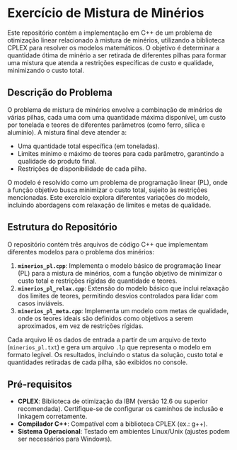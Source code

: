 # Exercício de Mistura de Minérios

Este repositório contém a implementação em C++ de um problema de otimização linear relacionado à mistura de minérios, utilizando a biblioteca CPLEX para resolver os modelos matemáticos. O objetivo é determinar a quantidade ótima de minério a ser retirada de diferentes pilhas para formar uma mistura que atenda a restrições específicas de custo e qualidade, minimizando o custo total.

## Descrição do Problema

O problema de mistura de minérios envolve a combinação de minérios de várias pilhas, cada uma com uma quantidade máxima disponível, um custo por tonelada e teores de diferentes parâmetros (como ferro, sílica e alumínio). A mistura final deve atender a:
- Uma quantidade total específica (em toneladas).
- Limites mínimo e máximo de teores para cada parâmetro, garantindo a qualidade do produto final.
- Restrições de disponibilidade de cada pilha.

O modelo é resolvido como um problema de programação linear (PL), onde a função objetivo busca minimizar o custo total, sujeito às restrições mencionadas. Este exercício explora diferentes variações do modelo, incluindo abordagens com relaxação de limites e metas de qualidade.

## Estrutura do Repositório

O repositório contém três arquivos de código C++ que implementam diferentes modelos para o problema dos minérios:

1. **`minerios_pl.cpp`**: Implementa o modelo básico de programação linear (PL) para a mistura de minérios, com a função objetivo de minimizar o custo total e restrições rígidas de quantidade e teores.
2. **`minerios_pl_relax.cpp`**: Extensão do modelo básico que inclui relaxação dos limites de teores, permitindo desvios controlados para lidar com casos inviáveis.
3. **`minerios_pl_meta.cpp`**: Implementa um modelo com metas de qualidade, onde os teores ideais são definidos como objetivos a serem aproximados, em vez de restrições rígidas.

Cada arquivo lê os dados de entrada a partir de um arquivo de texto (`minerios_pl.txt`) e gera um arquivo `.lp` que representa o modelo em formato legível. Os resultados, incluindo o status da solução, custo total e quantidades retiradas de cada pilha, são exibidos no console.

## Pré-requisitos

- **CPLEX**: Biblioteca de otimização da IBM (versão 12.6 ou superior recomendada). Certifique-se de configurar os caminhos de inclusão e linkagem corretamente.
- **Compilador C++**: Compatível com a biblioteca CPLEX (ex.: g++).
- **Sistema Operacional**: Testado em ambientes Linux/Unix (ajustes podem ser necessários para Windows).

